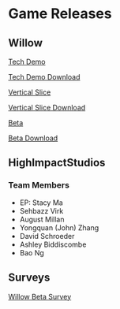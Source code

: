 # Game Releases
## Willow
[Tech Demo](/TechDemo/index.html)

[Tech Demo Download](TechDemo.zip)

[Vertical Slice](/VerticalSlice/index.html)

[Vertical Slice Download](VerticalSlice.zip)

[Beta](/Beta/index.html)

[Beta Download](Beta.zip)

## HighImpactStudios
### Team Members
* EP: Stacy Ma
* Sehbazz Virk
* August Millan
* Yongquan (John) Zhang
* David Schroeder
* Ashley Biddiscombe
* Bao Ng

## Surveys

[Willow Beta Survey](https://docs.google.com/document/d/1UpKnZBpIXOV0FfMYphF_Nbb9OQrgDzo9-acd21eWnhk/edit?usp=sharing)
